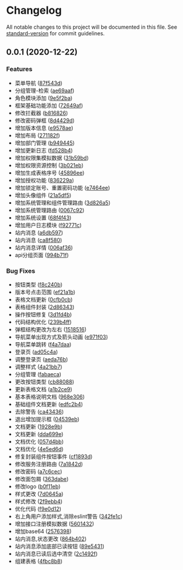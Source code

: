 # Changelog

All notable changes to this project will be documented in this file. See [standard-version](https://github.com/conventional-changelog/standard-version) for commit guidelines.

## 0.0.1 (2020-12-22)


### Features

* 菜单导航 ([87f543d](http://10.18.101.167:8081/gateway/gateway-web/commit/87f543dbb916a3597c7255eb776731009226ad9a))
* 分组管理-检索 ([ae69aaf](http://10.18.101.167:8081/gateway/gateway-web/commit/ae69aaffecdac0e9dd9e72d96e5b8151de7e9a8a))
* 角色模块添加 ([9e5f2ba](http://10.18.101.167:8081/gateway/gateway-web/commit/9e5f2ba8ebd95bb4b54f810c6d8267ec8026af19))
* 框架基础功能添加 ([72649af](http://10.18.101.167:8081/gateway/gateway-web/commit/72649af95d35ea78aceff1e1043f169e87b7c777))
* 修改拦截器 ([b816826](http://10.18.101.167:8081/gateway/gateway-web/commit/b8168269004918129932ed196adad1dbe7bc536c))
* 修改密码弹框 ([8d4429d](http://10.18.101.167:8081/gateway/gateway-web/commit/8d4429d8f8b3364d720eef28d98ff369f8fad970))
* 增加版本信息 ([e9578ae](http://10.18.101.167:8081/gateway/gateway-web/commit/e9578ae2dc1a4334d9f9ee51957b0006b12147d8))
* 增加布局 ([271182f](http://10.18.101.167:8081/gateway/gateway-web/commit/271182f231c2dc1ed55aa88558dc7a8e90b5b043))
* 增加部门管理 ([b949445](http://10.18.101.167:8081/gateway/gateway-web/commit/b94944583079a4b2e4bd47afbea57d22d1c5ae75))
* 增加更新日志 ([fd528b4](http://10.18.101.167:8081/gateway/gateway-web/commit/fd528b44684d8e2f1cddbfe441647e7ea4dd39c7))
* 增加权限集模拟数据 ([31b59bd](http://10.18.101.167:8081/gateway/gateway-web/commit/31b59bd8ef225c38e7a501824bc536f6e7a20654))
* 增加权限资源控制 ([3b021eb](http://10.18.101.167:8081/gateway/gateway-web/commit/3b021ebc716cf3f17a7818a3c554e1e7177164c1))
* 增加生成表格序号 ([45896ee](http://10.18.101.167:8081/gateway/gateway-web/commit/45896eefe23db9e43c310f68c8464f594bceedfc))
* 增加授权功能 ([836229a](http://10.18.101.167:8081/gateway/gateway-web/commit/836229afcef7487cccb47c18c412c57265d99212))
* 增加锁定账号、重置密码功能 ([e7464ee](http://10.18.101.167:8081/gateway/gateway-web/commit/e7464ee02af5e2a370c03e9ac94e267e940d7c83))
* 增加头像组件 ([21a5df5](http://10.18.101.167:8081/gateway/gateway-web/commit/21a5df52c56372d85cc4bd7225746a47244df04b))
* 增加系统管理和组件管理路由 ([3d826a5](http://10.18.101.167:8081/gateway/gateway-web/commit/3d826a566f6e684a35d9a85035ca8914e296a8f1))
* 增加系统管理路由 ([0067c92](http://10.18.101.167:8081/gateway/gateway-web/commit/0067c920a7f6409e7974ac26300b4cac663319d7))
* 增加系统设置 ([68f4f43](http://10.18.101.167:8081/gateway/gateway-web/commit/68f4f435ba077e3ae42b9ff7f6539f4058fb1a9e))
* 增加用户日志模块 ([f92771c](http://10.18.101.167:8081/gateway/gateway-web/commit/f92771cd3eda0de84ad0334113cf6e66b0be0a13))
* 站内消息 ([a6db597](http://10.18.101.167:8081/gateway/gateway-web/commit/a6db5971b1ad3802b48cb8ef31ec5d9baa91796a))
* 站内消息 ([ca8f580](http://10.18.101.167:8081/gateway/gateway-web/commit/ca8f580b259f15a7d963c495c3321176f1acad42))
* 站内消息详情 ([006af36](http://10.18.101.167:8081/gateway/gateway-web/commit/006af362b60db5dfeac566fbcb95df66e8b85f00))
* api分组页面 ([994b71f](http://10.18.101.167:8081/gateway/gateway-web/commit/994b71fe3bcc49a06ff80ac4aee5d7004e0c4085))


### Bug Fixes

* 按钮类型 ([f8c240b](http://10.18.101.167:8081/gateway/gateway-web/commit/f8c240b241db507d3bf3d4d3965a599f8ae22503))
* 版本号点击范围 ([ef21a1b](http://10.18.101.167:8081/gateway/gateway-web/commit/ef21a1bfa7b7f49d7333443c87cbe77ec362e789))
* 表格文档更新 ([0cfb0cb](http://10.18.101.167:8081/gateway/gateway-web/commit/0cfb0cba5c7b5ce26615ab28a88cb90d780e002d))
* 表格组件封装 ([2d86343](http://10.18.101.167:8081/gateway/gateway-web/commit/2d863433c02a583b6d755fd021371c64b0b6d04a))
* 操作按钮修复 ([3d1fd4b](http://10.18.101.167:8081/gateway/gateway-web/commit/3d1fd4bd0c170596dcdc14e8cdd46e536d3a3a22))
* 代码结构优化 ([239b4ff](http://10.18.101.167:8081/gateway/gateway-web/commit/239b4ffbc72b5e34332b022009e38a8bd3d385ad))
* 弹框结构更改为左右 ([1518516](http://10.18.101.167:8081/gateway/gateway-web/commit/15185160cf260ed567b9a636987fb42cee716f39))
* 导航菜单出现方式及箭头动画 ([e971f03](http://10.18.101.167:8081/gateway/gateway-web/commit/e971f037a9bae28d7821eb5c0cb5233163f286d3))
* 导航菜单跳转 ([f4a7daa](http://10.18.101.167:8081/gateway/gateway-web/commit/f4a7daab454a21609b70c5c6008b2fc99b9f1728))
* 登录页 ([ad05c4a](http://10.18.101.167:8081/gateway/gateway-web/commit/ad05c4aba515a123772ddaa811d08068c19a9475))
* 调整登录页 ([aeda76b](http://10.18.101.167:8081/gateway/gateway-web/commit/aeda76b6c6c4031549d4165c0bc44b395186af3b))
* 调整样式 ([4a21bb7](http://10.18.101.167:8081/gateway/gateway-web/commit/4a21bb7d34a15eafeb8efc6044a64d8d20877452))
* 分组管理 ([fabaeca](http://10.18.101.167:8081/gateway/gateway-web/commit/fabaecaff01594fbfe92facf8142acaaf93b2e79))
* 更改按钮类型 ([cb88088](http://10.18.101.167:8081/gateway/gateway-web/commit/cb880880e11d4b38eb70167fb602da3c3dea815f))
* 更新表格文档 ([a1b2ce9](http://10.18.101.167:8081/gateway/gateway-web/commit/a1b2ce9a690a8e7f9c5a59fb051d0ffa3ac12388))
* 基本表格说明文档 ([968e306](http://10.18.101.167:8081/gateway/gateway-web/commit/968e3066d5d11457271a554342feed0c40f719de))
* 基础组件文档更新 ([edfc2b4](http://10.18.101.167:8081/gateway/gateway-web/commit/edfc2b4d8c1633212a8e292da7a142417fe81d47))
* 去除警告 ([ca43436](http://10.18.101.167:8081/gateway/gateway-web/commit/ca434363e942ad94cfa2eaceaa0e592b2e352862))
* 退出增加提示框 ([04539eb](http://10.18.101.167:8081/gateway/gateway-web/commit/04539eb37da4c9a8b4bdcf79e332fa2d2eda8c1a))
* 文档更新 ([1928e9b](http://10.18.101.167:8081/gateway/gateway-web/commit/1928e9b516ce1bf01dc2f7bcba500dd41b196881))
* 文档更新 ([dda699e](http://10.18.101.167:8081/gateway/gateway-web/commit/dda699e5c7b97e4196dca6b96b0d00d54b3fdc63))
* 文档优化 ([057d4bb](http://10.18.101.167:8081/gateway/gateway-web/commit/057d4bbd11d73e9a3ccf8f49f755060be5ebd38d))
* 文档优化 ([4e5ed6d](http://10.18.101.167:8081/gateway/gateway-web/commit/4e5ed6d9b689a2e10ae198c02dbad0538aa113ce))
* 修复封装组件按钮事件 ([cf1893d](http://10.18.101.167:8081/gateway/gateway-web/commit/cf1893d279f9e2d933859d4738376338307a61bf))
* 修改服务注册路由 ([7a1842d](http://10.18.101.167:8081/gateway/gateway-web/commit/7a1842d7f9c067ac2112613aac042f647c7e05f7))
* 修改密码 ([a7c6cec](http://10.18.101.167:8081/gateway/gateway-web/commit/a7c6cec058c74e1dacde3a1e89bbd37410f2f6b3))
* 修改面包屑 ([363dabe](http://10.18.101.167:8081/gateway/gateway-web/commit/363dabe41f278b97022b1911d37e3e353edde1c9))
* 修改logo ([b0f11eb](http://10.18.101.167:8081/gateway/gateway-web/commit/b0f11ebb6d9fe01af34f5d35cdb5673fdca2afb9))
* 样式更改 ([7d0645a](http://10.18.101.167:8081/gateway/gateway-web/commit/7d0645a6a0da2e669bde85a8c75beaa5b09d1c91))
* 样式修改 ([2f9ebb4](http://10.18.101.167:8081/gateway/gateway-web/commit/2f9ebb4251d0789691147792cdce57239f1854da))
* 优化代码 ([f9e0d12](http://10.18.101.167:8081/gateway/gateway-web/commit/f9e0d126e828ec5e5c80d9ba5e757dc687de7b82))
* 右上角用户添加样式,消除eslint警告 ([342fe1c](http://10.18.101.167:8081/gateway/gateway-web/commit/342fe1c332e7663bbd5d2b50b45e800531e44551))
* 增加接口注册模拟数据 ([5601432](http://10.18.101.167:8081/gateway/gateway-web/commit/5601432c90e1305a4846d87943a78b14b3bf1aad))
* 增加base64 ([2576398](http://10.18.101.167:8081/gateway/gateway-web/commit/2576398eb1c77aeaa07f5d988171f028a6d541c6))
* 站内消息,状态更改 ([864b402](http://10.18.101.167:8081/gateway/gateway-web/commit/864b402d81e583e4011947c89877775ca973e703))
* 站内消息添加底部已读按钮 ([89e5431](http://10.18.101.167:8081/gateway/gateway-web/commit/89e54311593b62f8646641e780ce500ce57f47d7))
* 站内消息已读后选中清空 ([2c1492f](http://10.18.101.167:8081/gateway/gateway-web/commit/2c1492fcb2f8bbcd99454fe29852bc2a3e93f43d))
* 组建表格 ([4fbc8b8](http://10.18.101.167:8081/gateway/gateway-web/commit/4fbc8b8d4c1460782e09b1b8ca395ac633dd24da))
